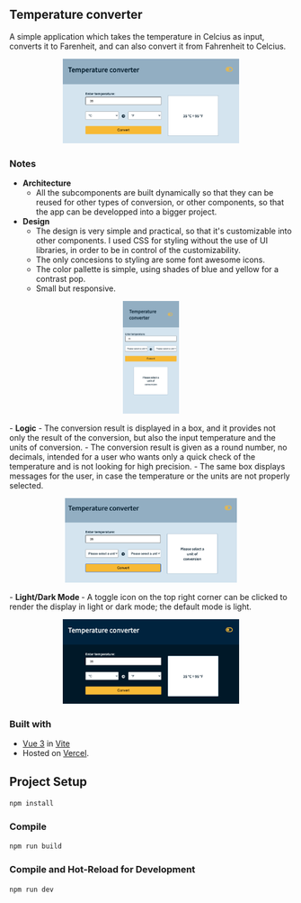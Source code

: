 ## Temperature converter

A simple application which takes the temperature in Celcius as input, converts it to Farenheit, and can also convert it from Fahrenheit to Celcius.  
<p align="center"> 
<a href=""><img src="./img/img1.png" alt="main" height="150px" margin="auto"></a>  
</p>  

### Notes

- <strong>Architecture</strong>
  - All the subcomponents are built dynamically so that they can be reused for other types of conversion, or other components, so that the app can be developped into a bigger project.   
- <strong>Design</strong>
  - The design is very simple and practical, so that it's customizable into other components. I used CSS for styling without the use of UI libraries, in order to be in control of the customizability.  
  - The only concesions to styling are some font awesome icons.
  - The color pallette is simple, using shades of blue and yellow for a contrast pop.
  - Small but responsive.  
<p align="center"> 
<a href=""><img src="./img/img3.png" alt="mobile" height="200px" margin="auto"></a>  
</p>     
- <strong>Logic</strong>
 - The conversion result is displayed in a box, and it provides not only the result of the conversion, but also the input temperature and the units of conversion.
 - The conversion result is given as a round number, no decimals, intended for a user who wants only a quick check of the temperature and is not looking for high precision.
 - The same box displays messages for the user, in case the temperature or the units are not properly selected.   
<p align="center"> 
<a href=""><img src="./img/img2.png" alt="input-error" height="150px" margin="auto"></a>  
</p>  
- <strong> Light/Dark Mode </strong>  
 - A toggle icon on the top right corner can be clicked to render the display in light or dark mode; the default mode is light.  
<p align="center"> 
<a href=""><img src="./img/img4.png" alt="main" height="150px" margin="auto"></a>  
</p>  
 
### Built with  

- [Vue 3](https://vuejs.org/) in [Vite](https://vitejs.dev/)  
- Hosted on [Vercel](https://temperature-converter-seven.vercel.app/).  

## Project Setup

```sh
npm install
```  

### Compile

```sh
npm run build
```  

### Compile and Hot-Reload for Development

```sh
npm run dev
```  
